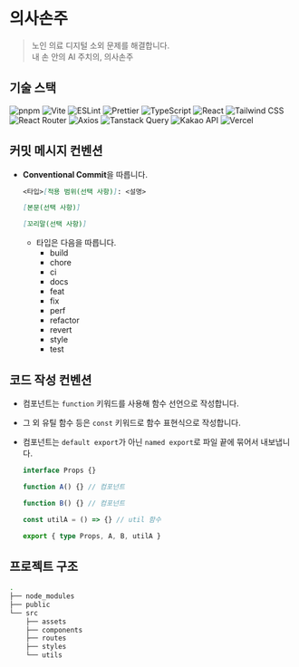 # 의사손주

> 노인 의료 디지털 소외 문제를 해결합니다.  
> 내 손 안의 AI 주치의, 의사손주

## 기술 스택

![pnpm](https://img.shields.io/badge/pnpm-F69220?style=for-the-badge&logo=pnpm&logoColor=white)
![Vite](https://img.shields.io/badge/Vite-646CFF?style=for-the-badge&logo=Vite&logoColor=white)
![ESLint](https://img.shields.io/badge/ESLint-4B32C3?style=for-the-badge&logo=ESLint&logoColor=white)
![Prettier](https://img.shields.io/badge/Prettier-F7B93E?style=for-the-badge&logo=Prettier&logoColor=black)
![TypeScript](https://img.shields.io/badge/TypeScript-3178C6?style=for-the-badge&logo=TypeScript&logoColor=white)
![React](https://img.shields.io/badge/React-61DAFB?style=for-the-badge&logo=React&logoColor=black)
![Tailwind CSS](https://img.shields.io/badge/Tailwind%20CSS-06B6D4?style=for-the-badge&logo=TailwindCSS&logoColor=white)
![React Router](https://img.shields.io/badge/React%20Router-CA4245?style=for-the-badge&logo=ReactRouter&logoColor=white)
![Axios](https://img.shields.io/badge/Axios-5A29E4?style=for-the-badge&logo=Axios&logoColor=white)
![Tanstack Query](https://img.shields.io/badge/Tanstack%20Query-FF4154?style=for-the-badge&logo=ReactQuery&logoColor=white)
![Kakao API](https://img.shields.io/badge/Kakao%20API-FFCD00?style=for-the-badge&logo=Kakao&logoColor=black)
![Vercel](https://img.shields.io/badge/Vercel-000000?style=for-the-badge&logo=Vercel&logoColor=white)

## 커밋 메시지 컨벤션

- **Conventional Commit**을 따릅니다.

  ```md
  <타입>[적용 범위(선택 사항)]: <설명>

  [본문(선택 사항)]

  [꼬리말(선택 사항)]
  ```

  - 타입은 다음을 따릅니다.
    - build
    - chore
    - ci
    - docs
    - feat
    - fix
    - perf
    - refactor
    - revert
    - style
    - test

## 코드 작성 컨벤션

- 컴포넌트는 `function` 키워드를 사용해 함수 선언으로 작성합니다.
- 그 외 유틸 함수 등은 `const` 키워드로 함수 표현식으로 작성합니다.
- 컴포넌트는 `default export`가 아닌 `named export`로 파일 끝에 묶어서 내보냅니다.

  ```ts
  interface Props {}

  function A() {} // 컴포넌트

  function B() {} // 컴포넌트

  const utilA = () => {} // util 함수

  export { type Props, A, B, utilA }
  ```

## 프로젝트 구조

```bash
.
├── node_modules
├── public
└── src
    ├── assets
    ├── components
    ├── routes
    ├── styles
    └── utils
```
